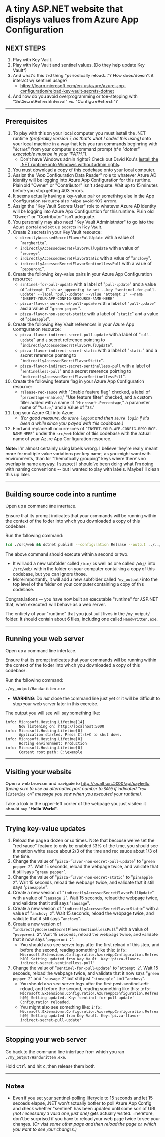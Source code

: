 # A tiny ASP.NET website that displays values from Azure App Configuration

## NEXT STEPS

1. Play with Key Vault.
2. Play with Key Vault and sentinel values.  (Do they help update Key Vault?)
3. And what's this 3rd thing "periodically reload..."?  How does/doesn't it interact w/ sentinel usage?
      * https://learn.microsoft.com/en-us/azure/azure-app-configuration/reload-key-vault-secrets-dotnet
4. And how do you avoid overprogramming or toe-stepping with "SetSecretRefreshInterval" vs. "ConfigureRefresh"?

---

## Prerequisites

1. To play with this on your local computer, you must install the .NET runtime _(preferably version 7, as that's what I coded this using)_ onto your local machine in a way that lets you run commands beginning with "`dotnet`" from your computer's command prompt _(the "dotnet" executable must be in your "PATH.")_.
    * Don't have Windows admin rights?  Check out David Kou's [Install the .NET runtime onto Windows without admin rights](https://dev.to/davidkou/install-anything-without-admin-rights-4p0j#install-dotnet-sdk-or-runtime-without-admin).
1. You must download a copy of this codebase onto your local computer.
1. Assign the "App Configuration Data Reader" role to whatever Azure AD identity will be logging into Azure App Configuration for this runtime.  Plain old "Owner" or "Contributor" isn't adequate.  Wait up to 15 minutes before you stop getting 403 errors.
1. It seems actually having a key-value pair or something else in the App Configuration resource also helps avoid 403 errors.
1. Assign the "Key Vault Secrets User" role to whatever Azure AD identity will be logging into Azure App Configuration for this runtime.  Plain old "Owner" or "Contributor" isn't adequate.
1. You personally may also need "Key Vault Administrator" to go into the Azure portal and set up secrets in Key Vault.
1. Create 2 secrets in your Key Vault resource:
      * `directlyAccessedSecretFlavorPullUpdate` with a value of "`margherita`".
      * `indirectlyAccessedSecretFlavorPullUpdate` with a value of "`sausage`".
      * `indirectlyAccessedSecretFlavorStatic` with a value of "`anchovy`".
      * `indirectlyAccessedSecretFlavorSentinellessPull` with a value of "`pepperoni`".
1. Create the following key-value pairs in your Azure App Configuration resource:
      * `sentinel-for-pull-update` with a label of "`pull-update`" and a value of "`attempt 1`".
            ```sh
            az appconfig kv set --key "sentinel-for-pull-update" --label "pull-update" --value "attempt 1" --name "INSERT-YOUR-APP-CONFIG-RESOURCE-NAME-HERE"
            ```
      * `pizza-flavor-non-secret-pull-update` with a label of "`pull-update`" and a value of "`green pepper`".
      * `pizza-flavor-non-secret-static` with a label of "`static`" and a value of "`pineapple`".
1. Create the following Key Vault references in your Azure App Configuration resource:
      * `pizza-flavor-indirect-secret-pull-update` with a label of "`pull-update`" and a secret reference pointing to "`indirectlyAccessedSecretFlavorPullUpdate`".
      * `pizza-flavor-indirect-secret-static` with a label of "`static`" and a secret reference pointing to "`indirectlyAccessedSecretFlavorStatic`".
      * `pizza-flavor-indirect-secret-sentinelless-pull` with a label of "`sentinelless-pull`" and a secret reference pointing to "`indirectlyAccessedSecretFlavorSentinellessPull`".
1. Create the following feature flag in your Azure App Configuration resource:
      * `release-red-sauce` with "Enable feature flag" checked, a label of "`percentage-enabled`," "Use feature filter" checked, and a custom filter added with a name of "`Microsoft.Percentage`," a parameter name of "`Value`," and a Value of "`33`."
1. Log your Azure CLI into Azure.
      * _(For good measure, do `azure logout` and then `azure login` if it's been a while since you played with this codebase.)_
1. Find and replace all occurrences of "`INSERT-YOUR-APP-CONFIG-RESOURCE-NAME-HERE`" under the `src/web` folder of this codebase with the actual name of your Azure App Configuration resource.

**Note:**  I'm almost certainly using labels wrong.  I believe they're really meant more for multiple value variations per key name, as you might want with environments, than for "thematically grouping" keys where there's no overlap in name anyway.  I suspect I should've been doing what I'm doing with naming conventions -- but I wanted to play with labels.  Maybe I'll clean this up later.

---

## Building source code into a runtime

Open up a command line interface.

Ensure that its prompt indicates that your commands will be running within the context of the folder into which you downloaded a copy of this codebase.

Run the following command:

```sh
(cd ./src/web && dotnet publish --configuration Release --output ../../my_output && cd ../..)
```

The above command should execute within a second or two.

* It will add a new subfolder called `/bin/` as well as one called `/obj/` into `/src/web/` within the folder on your computer containing a copy of this codebase, but you can ignore those.
* More importantly, it will add a new subfolder called `/my_output/` into the top level of the folder on your computer containing a copy of this codebase.

Congratulations -- you have now built an executable "runtime" for ASP.NET that, when executed, will behave as a web server.

The entirety of your "runtime" that you just built lives in the `/my_output/` folder.  It should contain about 6 files, including one called `Handwritten.exe`.

---

## Running your web server

Open up a command line interface.

Ensure that its prompt indicates that your commands will be running within the context of the folder into which you downloaded a copy of this codebase.

Run the following command:

```sh
./my_output/Handwritten.exe
```

* **WARNING**:  Do _not_ close the command line just yet or it will be difficult to stop your web server later in this exercise.

The output you will see will say something like:

```
info: Microsoft.Hosting.Lifetime[14]
      Now listening on: http://localhost:5000
info: Microsoft.Hosting.Lifetime[0]
      Application started. Press Ctrl+C to shut down.
info: Microsoft.Hosting.Lifetime[0]
      Hosting environment: Production
info: Microsoft.Hosting.Lifetime[0]
      Content root path: C:\example
```

---

## Visiting your website

Open a web browser and navigate to [http://localhost:5000/api/sayhello](http://localhost:5000/api/sayhello) _(being sure to use an alternative port number to `5000` if indicated "`now listening on`" message you saw when you executed your runtime)_.

Take a look in the upper-left corner of the webpage you just visited:  it should say "**Hello World**".

---

## Trying key-value updates

1. Reload the page a dozen or so times.  Note that because we've set the "red sauce" feature to only be enabled 33% of the time, you should see it mention white sauce about 2/3 of the time and red sauce about 1/3 of the time.
1. Change the value of "`pizza-flavor-non-secret-pull-update`" to "`green pepper 2`".  Wait 15 seconds, reload the webpage twice, and validate that it still says "`green pepper`".
1. Change the value of "`pizza-flavor-non-secret-static`" to "`pineapple 2`".  Wait 15 seconds, reload the webpage twice, and validate that it still says "`pineapple`".
1. Create a new version of "`indirectlyAccessedSecretFlavorPullUpdate`" with a value of "`sausage 2`".  Wait 15 seconds, reload the webpage twice, and validate that it still says "`sausage`".
1. Create a new version of "`indirectlyAccessedSecretFlavorStatic`" with a value of "`anchovy 2`".  Wait 15 seconds, reload the webpage twice, and validate that it still says "`anchovy`".
1. Create a new version of "`indirectlyAccessedSecretFlavorSentinellessPull`" with a value of "`pepperoni 2`".  Wait 15 seconds, reload the webpage twice, and validate that it now says "`pepperoni 2`".
      * You should also see server logs after the first reload of this step, and before the second, reading something like this:
            ```
            info: Microsoft.Extensions.Configuration.AzureAppConfiguration.Refresh[0]
                  Setting updated from Key Vault. Key:'pizza-flavor-indirect-secret-sentinelless-pull'
            ```
1. Change the value of "`sentinel-for-pull-update`" to "`attempt 2`".  Wait 15 seconds, reload the webpage twice, and validate that it now says "`green pepper 2`" and "`sausage 2`" but still just "`pineapple`" and "`anchovy`".
      * You should also see server logs after the first post-sentinel-edit reload, and before the second, reading something like this:
            ```
            info: Microsoft.Extensions.Configuration.AzureAppConfiguration.Refresh[0]
                  Setting updated. Key:'sentinel-for-pull-update'
                  Configuration reloaded.
            ```
      * You might also see something like:
            ```
            info: Microsoft.Extensions.Configuration.AzureAppConfiguration.Refresh[0]
                  Setting updated from Key Vault. Key:'pizza-flavor-indirect-secret-pull-update'
            ```

---

## Stopping your web server

Go back to the command line interface from which you ran `./my_output/Handwritten.exe`.

Hold <kbd>Ctrl</kbd> and hit <kbd>c</kbd>, then release them both.

---

## Notes

* Even if you set your sentinel-polling lifecycle to 15 seconds and let 15 seconds elapse, .NET won't actually bother to poll Azure App Config and check whether "sentinel" has been updated until some sort of URL _(not necessarily a valid one, just one)_ gets actually visited.  Therefore, don't be surprised if you have to reload your web page twice to see your changes.  _(Or visit some other page and then reload the page on which you want to see your changes.)_